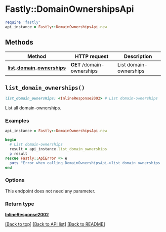 # Fastly::DomainOwnershipsApi


```ruby
require 'fastly'
api_instance = Fastly::DomainOwnershipsApi.new
```

## Methods

| Method | HTTP request | Description |
| ------ | ------------ | ----------- |
| [**list_domain_ownerships**](DomainOwnershipsApi.md#list_domain_ownerships) | **GET** /domain-ownerships | List domain-ownerships |


## `list_domain_ownerships()`

```ruby
list_domain_ownerships: <InlineResponse2002> # List domain-ownerships
```

List all domain-ownerships.

### Examples

```ruby
api_instance = Fastly::DomainOwnershipsApi.new

begin
  # List domain-ownerships
  result = api_instance.list_domain_ownerships
  p result
rescue Fastly::ApiError => e
  puts "Error when calling DomainOwnershipsApi->list_domain_ownerships: #{e}"
end
```

### Options

This endpoint does not need any parameter.

### Return type

[**InlineResponse2002**](InlineResponse2002.md)

[[Back to top]](#) [[Back to API list]](../../README.md#endpoints)
[[Back to README]](../../README.md)
